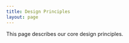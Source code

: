 ```yaml
---
title: Design Principles
layout: page
---
```


<p class="t-4">This page describes our core design principles.</p>
